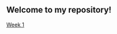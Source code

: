 ## Welcome to my repository!

[Week 1](https://github.com/diegopro570/core-code-from-scratch-readme/blob/main/Week%201.md)
